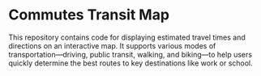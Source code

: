 # Commutes Transit Map
This repository contains code for displaying estimated travel times and directions on an interactive map. It supports various modes of transportation—driving, public transit, walking, and biking—to help users quickly determine the best routes to key destinations like work or school.
